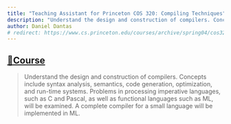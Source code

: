 ```yaml
---
title: "Teaching Assistant for Princeton COS 320: Compiling Techniques"
description: "Understand the design and construction of compilers. Concepts include syntax analysis, semantics, code generation, optimization, and run-time systems. Problems in processing imperative languages, such as C and Pascal, as well as functional languages such as ML, will be examined. A complete compiler for a small language will be implemented in ML."
author: Daniel Dantas
# redirect: https://www.cs.princeton.edu/courses/archive/spring04/cos320/details.htm
---
```


## [🔗Course](https://www.cs.princeton.edu/courses/archive/spring04/cos320/details.htm)

> Understand the design and construction of compilers. Concepts include syntax analysis, semantics, code generation, optimization, and run-time systems. Problems in processing imperative languages, such as C and Pascal, as well as functional languages such as ML, will be examined. A complete compiler for a small language will be implemented in ML.
